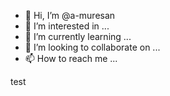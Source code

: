 - 👋 Hi, I’m @a-muresan
- 👀 I’m interested in ...
- 🌱 I’m currently learning ...
- 💞️ I’m looking to collaborate on ...
- 📫 How to reach me ...

<!---
a-muresan/a-muresan is a ✨ special ✨ repository because its `README.md` (this file) appears on your GitHub profile.
You can click the Preview link to take a look at your changes.
--->
test
